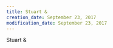 ```yaml
---
title: Stuart &
creation_date: September 23, 2017
modification_date: September 23, 2017
---
```



Stuart & 
